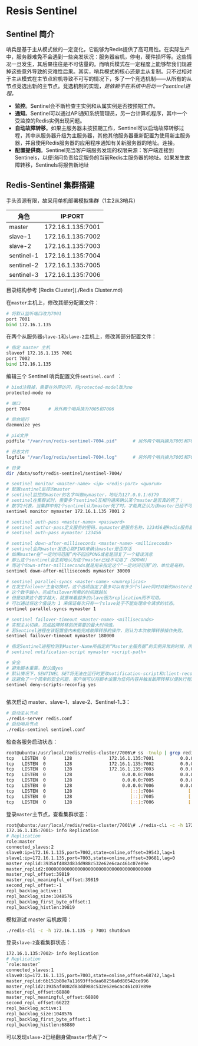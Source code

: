 # Resis Sentinel    

## Sentinel 简介

哨兵是基于主从模式做的一定变化，它能够为Redis提供了高可用性。在实际生产中，服务器难免不会遇到一些突发状况：服务器宕机，停电，硬件损坏等。这些情况一旦发生，其后果往往是不可估量的。而哨兵模式在一定程度上能够帮我们规避掉这些意外导致的灾难性后果。其实，哨兵模式的核心还是主从复制。只不过相对于主从模式在主节点宕机导致不可写的情况下，多了一个竞选机制——从所有的从节点竞选出新的主节点。竞选机制的实现，*是依赖于在系统中启动一个sentinel进程。*

- **监控**。Sentinel会不断检查主实例和从属实例是否按预期工作。
- **通知**。Sentinel可以通过API通知系统管理员，另一台计算机程序，其中一个受监控的Redis实例出现问题。
- **自动故障转移**。如果主服务器未按预期工作，Sentinel可以启动故障转移过程，其中从服务器升级为主服务器，其他其他服务器重新配置为使用新主服务器，并且使用Redis服务器的应用程序通知有关新服务器的地址。连接。
- **配置提供商**。Sentinel充当客户端服务发现的权限来源：客户端连接到Sentinels，以便询问负责给定服务的当前Redis主服务器的地址。如果发生故障转移，Sentinels将报告新地址

## Redis-Sentinel 集群搭建

手头资源有限，故采用单机部署模拟集群（1主2从3哨兵）

| 角色       | IP:PORT           |
| ---------- | ----------------- |
| master     | 172.16.1.135:7001 |
| slave-1    | 172.16.1.135:7002 |
| slave-2    | 172.16.1.135:7003 |
| sentinel-1 | 172.16.1.135:7004 |
| sentinel-2 | 172.16.1.135:7005 |
| sentinel-3 | 172.16.1.135:7006 |

目录结构参考 [Redis Cluster](./Redis Cluster.md)

在`master`主机上，修改其部分配置文件：

```bash
# 将默认监听端口改为7001
port 7001
bind 172.16.1.135
```

在两个从服务器`slave-1`和`slave-2`主机上，修改其部分配置文件：

```bash
# 指定 master 主机
slaveof 172.16.1.135 7001
port 7002
bind 172.16.1.135
```

编辑三个 Sentinel 哨兵配置文件`sentinel.conf `：

```bash
# bind注释掉，需要在外网访问，将protected-model改为no
protected-mode no

# 端口
port 7004		# 另外两个哨兵换为7005和7006

# 后台运行
daemonize yes

# pid文件
pidfile "/var/run/redis-sentinel-7004.pid"		# 另外两个哨兵换为7005和7006

# 日志文件
logfile "/var/log/redis/sentinel-7004.log"		# 另外两个哨兵换为7005和7006

# 目录
dir /data/soft/redis-sentinel/sentinel-7004/

# sentinel monitor <master-name> <ip> <redis-port> <quorum>
# 配置sentinel监控的master
# sentinel监控的master的名字叫做mymaster，地址为127.0.0.1:6379
# sentinel在集群式时，需要多个sentinel互相沟通来确认某个master是否真的死了；
# 数字2代表，当集群中有2个sentinel认为master死了时，才能真正认为该master已经不可用了。
sentinel monitor mymaster 172.16.1.135 7001 2

# sentinel auth-pass <master-name> <password>
# sentinel author-pass定义服务的密码，mymaster是服务名称，123456是Redis服务器密码
# sentinel auth-pass mymaster 123456

# sentinel down-after-milliseconds <master-name> <milliseconds>
# sentinel会向master发送心跳PING来确认master是否存活
# 如果master在“一定时间范围”内不回应PONG或者是回复了一个错误消息
# 那么这个sentinel会主观地认为这个master已经不可用了（SDOWN）
# 而这个down-after-milliseconds就是用来指定这个“一定时间范围”的，单位是毫秒。
sentinel down-after-milliseconds mymaster 30000

# sentinel parallel-syncs <master-name> <numreplicas>
# 在发生failover主备切换时，这个选项指定了最多可以有多少个slave同时对新的master进行同步
# 这个数字越小，完成failover所需的时间就越长
# 但是如果这个数字越大，就意味着越多的slave因为replication而不可用。
# 可以通过将这个值设为 1 来保证每次只有一个slave处于不能处理命令请求的状态。
sentinel parallel-syncs mymaster 1

# sentinel failover-timeout <master-name> <milliseconds>
# 实现主从切换，完成故障转移的所需要的最大时间值。
# 若Sentinel进程在该配置值内未能完成故障转移的操作，则认为本次故障转移操作失败。
sentinel failover-timeout mymaster 180000

# 指定Sentinel进程检测到Master-Name所指定的“Master主服务器”的实例异常的时候，所要调用的报警脚本。
# sentinel notification-script mymaster <script-path>

# 安全
# 避免脚本重置，默认值yes
# 默认情况下，SENTINEL SET将无法在运行时更改notification-script和client-reconfig-script。
# 这避免了一个简单的安全问题，客户端可以将脚本设置为任何内容并触发故障转移以便执行程序。
sentinel deny-scripts-reconfig yes
                                                                                          
```

依次启动 master、slave-1、slave-2、Sentinel-1..3：

```bash
# 启动主从节点
./redis-server redis.conf
# 启动哨兵节点
./redis-sentinel sentinel.conf
```

检查各服务启动状态：

```bash
root@ubuntu:/usr/local/redis/redis-cluster/7006\# ss -tnulp | grep redis
tcp   LISTEN  0       128              172.16.1.135:7001          0.0.0.0:*      users:(("redis-server",pid=3474,fd=6))                                         
tcp   LISTEN  0       128              172.16.1.135:7002          0.0.0.0:*      users:(("redis-server",pid=3481,fd=6))                                         
tcp   LISTEN  0       128              172.16.1.135:7003          0.0.0.0:*      users:(("redis-server",pid=3490,fd=6))                                         
tcp   LISTEN  0       128                   0.0.0.0:7004          0.0.0.0:*      users:(("redis-sentinel",pid=3549,fd=7))                                       
tcp   LISTEN  0       128                   0.0.0.0:7005          0.0.0.0:*      users:(("redis-sentinel",pid=3557,fd=7))                                       
tcp   LISTEN  0       128                   0.0.0.0:7006          0.0.0.0:*      users:(("redis-sentinel",pid=3563,fd=7))                                       
tcp   LISTEN  0       128                      [::]:7004             [::]:*      users:(("redis-sentinel",pid=3549,fd=6))                                       
tcp   LISTEN  0       128                      [::]:7005             [::]:*      users:(("redis-sentinel",pid=3557,fd=6))                                       
tcp   LISTEN  0       128                      [::]:7006             [::]:*      users:(("redis-sentinel",pid=3563,fd=6))                                       
```

登录`master`主节点，查看集群状态：

```bash
root@ubuntu:/usr/local/redis/redis-cluster/7001\# ./redis-cli -c -h 172.16.1.135 -p 7001
172.16.1.135:7001> info Replication
# Replication
role:master
connected_slaves:2
slave0:ip=172.16.1.135,port=7002,state=online,offset=39543,lag=1
slave1:ip=172.16.1.135,port=7003,state=online,offset=39681,lag=0
master_replid:3935af4082d83dd988c532e62e6cac461c07e89e
master_replid2:0000000000000000000000000000000000000000
master_repl_offset:39819
master_repl_meaningful_offset:39819
second_repl_offset:-1
repl_backlog_active:1
repl_backlog_size:1048576
repl_backlog_first_byte_offset:1
repl_backlog_histlen:39819
```

模拟测试 master 宕机故障：

```bash
./redis-cli -c -h 172.16.1.135 -p 7001 shutdown
```

登录`slave-2`查看集群状态：

```bash
172.16.1.135:7002> info Replication
# Replication
`role:master`
connected_slaves:1
slave0:ip=172.16.1.135,port=7003,state=online,offset=68742,lag=1
master_replid:6b151b80e7a11693ffbdaa60256a0d80542ce996
master_replid2:3935af4082d83dd988c532e62e6cac461c07e89e
master_repl_offset:68880
master_repl_meaningful_offset:68880
second_repl_offset:66222
repl_backlog_active:1
repl_backlog_size:1048576
repl_backlog_first_byte_offset:1
repl_backlog_histlen:68880
```

可以发现`slave-2`已经翻身做`master`节点了～

